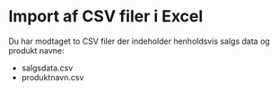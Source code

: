# Import af CSV filer i Excel
Du har modtaget to CSV filer der indeholder henholdsvis salgs data og produkt navne:

- salgsdata.csv
- produktnavn.csv